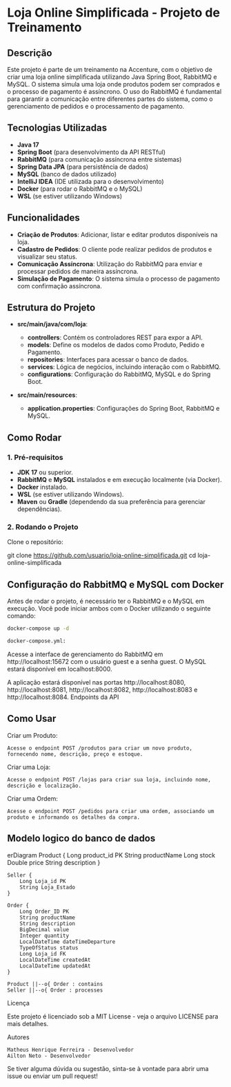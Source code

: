 # Loja Online Simplificada - Projeto de Treinamento

## Descrição

Este projeto é parte de um treinamento na Accenture, com o objetivo de criar uma loja online simplificada utilizando Java Spring Boot, RabbitMQ e MySQL. O sistema simula uma loja onde produtos podem ser comprados e o processo de pagamento é assíncrono. O uso do RabbitMQ é fundamental para garantir a comunicação entre diferentes partes do sistema, como o gerenciamento de pedidos e o processamento de pagamento.

## Tecnologias Utilizadas

- **Java 17**
- **Spring Boot** (para desenvolvimento da API RESTful)
- **RabbitMQ** (para comunicação assíncrona entre sistemas)
- **Spring Data JPA** (para persistência de dados)
- **MySQL** (banco de dados utilizado)
- **IntelliJ IDEA** (IDE utilizada para o desenvolvimento)
- **Docker** (para rodar o RabbitMQ e o MySQL)
- **WSL** (se estiver utilizando Windows)

## Funcionalidades

- **Criação de Produtos**: Adicionar, listar e editar produtos disponíveis na loja.
- **Cadastro de Pedidos**: O cliente pode realizar pedidos de produtos e visualizar seu status.
- **Comunicação Assíncrona**: Utilização do RabbitMQ para enviar e processar pedidos de maneira assíncrona.
- **Simulação de Pagamento**: O sistema simula o processo de pagamento com confirmação assíncrona.

## Estrutura do Projeto

- **src/main/java/com/loja**:
  - **controllers**: Contém os controladores REST para expor a API.
  - **models**: Define os modelos de dados como Produto, Pedido e Pagamento.
  - **repositories**: Interfaces para acessar o banco de dados.
  - **services**: Lógica de negócios, incluindo interação com o RabbitMQ.
  - **configurations**: Configuração do RabbitMQ, MySQL e do Spring Boot.
  
- **src/main/resources**:
  - **application.properties**: Configurações do Spring Boot, RabbitMQ e MySQL.

## Como Rodar

### 1. Pré-requisitos
- **JDK 17** ou superior.
- **RabbitMQ** e **MySQL** instalados e em execução localmente (via Docker).
- **Docker** instalado.
- **WSL** (se estiver utilizando Windows).
- **Maven** ou **Gradle** (dependendo da sua preferência para gerenciar dependências).

### 2. Rodando o Projeto

Clone o repositório:

git clone https://github.com/usuario/loja-online-simplificada.git
cd loja-online-simplificada

 ##  Configuração do RabbitMQ e MySQL com Docker
   
Antes de rodar o projeto, é necessário ter o RabbitMQ e o MySQL em execução. Você pode iniciar ambos com o Docker utilizando o seguinte comando:

```bash
docker-compose up -d

docker-compose.yml:
```

Acesse a interface de gerenciamento do RabbitMQ em http://localhost:15672 com o usuário guest e a senha guest. O MySQL estará disponível em localhost:8000.

A aplicação estará disponível nas portas http://localhost:8080, http://localhost:8081, http://localhost:8082, http://localhost:8083 e http://localhost:8084.
Endpoints da API

## Como Usar
Criar um Produto:

    Acesse o endpoint POST /produtos para criar um novo produto, fornecendo nome, descrição, preço e estoque.

Criar uma Loja:

    Acesse o endpoint POST /lojas para criar sua loja, incluindo nome, descrição e localização.

Criar uma Ordem:

    Acesse o endpoint POST /pedidos para criar uma ordem, associando um produto e informando os detalhes da compra.

## Modelo logico do banco de dados
erDiagram
    Product {
        Long product_id PK
        String productName
        Long stock
        Double price
        String description
    }

    Seller {
        Long Loja_id PK
        String Loja_Estado
    }

    Order {
        Long Order_ID PK
        String productName
        String description
        BigDecimal value
        Integer quantity
        LocalDateTime dateTimeDeparture
        TypeOfStatus status
        Long Loja_id FK
        LocalDateTime createdAt
        LocalDateTime updatedAt
    }

    Product ||--o{ Order : contains
    Seller ||--o{ Order : processes

Licença

Este projeto é licenciado sob a MIT License - veja o arquivo LICENSE para mais detalhes.

Autores

    Matheus Henrique Ferreira - Desenvolvedor
    Ailton Neto - Desenvolvedor

Se tiver alguma dúvida ou sugestão, sinta-se à vontade para abrir uma issue ou enviar um pull request!
